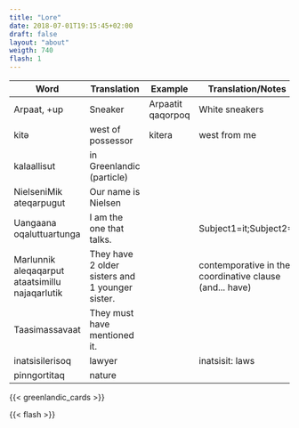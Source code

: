 ```yaml
---
title: "Lore"
date: 2018-07-01T19:15:45+02:00
draft: false
layout: "about"
weigth: 740
flash: 1
---
```


| Word               | Translation               | Example           | Translation/Notes |
|--------------------|---------------------------|-------------------|---------------------|
| Arpaat, +up        | Sneaker                   | Arpaatit qaqorpoq | White sneakers      |
| kitǝ               | west of possessor         | kitera            | west from me        |
| kalaallisut        | in Greenlandic (particle) |                   |                     |
| NielseniMik ateqarpugut|Our name is Nielsen    |                   |                     |
| Uangaana oqaluttuartunga|I am the one that talks.|                 |Subject1=it;Subject2=I|
| Marlunnik aleqaqarput ataatsimillu najaqarlutik|They have 2 older sisters and 1 younger sister.||contemporative in the coordinative clause (and... have)|
| Taasimassavaat     | They must have mentioned it. |||
| inatsisilerisoq    | lawyer                    |                  | inatsisit: laws      |
| pinngortitaq       | nature                    |||

{{< greenlandic_cards >}}

{{< flash >}}
